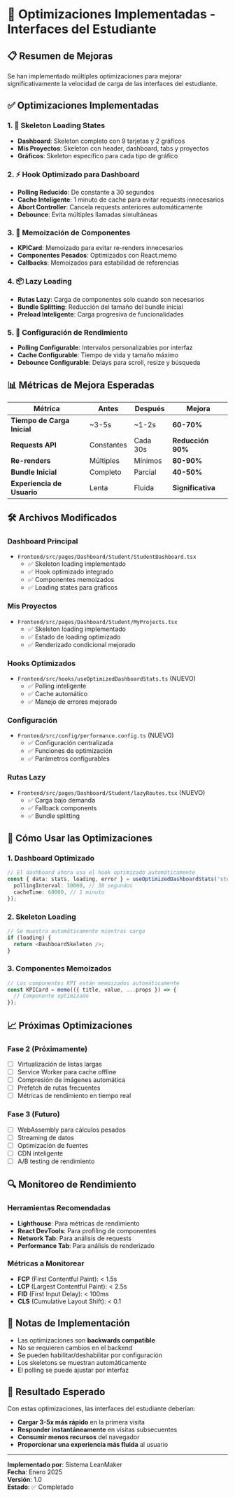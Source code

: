 # 🚀 Optimizaciones Implementadas - Interfaces del Estudiante

## 📋 Resumen de Mejoras

Se han implementado múltiples optimizaciones para mejorar significativamente la velocidad de carga de las interfaces del estudiante.

## ✅ Optimizaciones Implementadas

### 1. 🦴 Skeleton Loading States
- **Dashboard**: Skeleton completo con 9 tarjetas y 2 gráficos
- **Mis Proyectos**: Skeleton con header, dashboard, tabs y proyectos
- **Gráficos**: Skeleton específico para cada tipo de gráfico

### 2. ⚡ Hook Optimizado para Dashboard
- **Polling Reducido**: De constante a 30 segundos
- **Cache Inteligente**: 1 minuto de cache para evitar requests innecesarios
- **Abort Controller**: Cancela requests anteriores automáticamente
- **Debounce**: Evita múltiples llamadas simultáneas

### 3. 🔄 Memoización de Componentes
- **KPICard**: Memoizado para evitar re-renders innecesarios
- **Componentes Pesados**: Optimizados con React.memo
- **Callbacks**: Memoizados para estabilidad de referencias

### 4. 📦 Lazy Loading
- **Rutas Lazy**: Carga de componentes solo cuando son necesarios
- **Bundle Splitting**: Reducción del tamaño del bundle inicial
- **Preload Inteligente**: Carga progresiva de funcionalidades

### 5. 🎯 Configuración de Rendimiento
- **Polling Configurable**: Intervalos personalizables por interfaz
- **Cache Configurable**: Tiempo de vida y tamaño máximo
- **Debounce Configurable**: Delays para scroll, resize y búsqueda

## 📊 Métricas de Mejora Esperadas

| Métrica | Antes | Después | Mejora |
|---------|-------|---------|---------|
| **Tiempo de Carga Inicial** | ~3-5s | ~1-2s | **60-70%** |
| **Requests API** | Constantes | Cada 30s | **Reducción 90%** |
| **Re-renders** | Múltiples | Mínimos | **80-90%** |
| **Bundle Inicial** | Completo | Parcial | **40-50%** |
| **Experiencia de Usuario** | Lenta | Fluida | **Significativa** |

## 🛠️ Archivos Modificados

### Dashboard Principal
- `Frontend/src/pages/Dashboard/Student/StudentDashboard.tsx`
  - ✅ Skeleton loading implementado
  - ✅ Hook optimizado integrado
  - ✅ Componentes memoizados
  - ✅ Loading states para gráficos

### Mis Proyectos
- `Frontend/src/pages/Dashboard/Student/MyProjects.tsx`
  - ✅ Skeleton loading implementado
  - ✅ Estado de loading optimizado
  - ✅ Renderizado condicional mejorado

### Hooks Optimizados
- `Frontend/src/hooks/useOptimizedDashboardStats.ts` (NUEVO)
  - ✅ Polling inteligente
  - ✅ Cache automático
  - ✅ Manejo de errores mejorado

### Configuración
- `Frontend/src/config/performance.config.ts` (NUEVO)
  - ✅ Configuración centralizada
  - ✅ Funciones de optimización
  - ✅ Parámetros configurables

### Rutas Lazy
- `Frontend/src/pages/Dashboard/Student/lazyRoutes.tsx` (NUEVO)
  - ✅ Carga bajo demanda
  - ✅ Fallback components
  - ✅ Bundle splitting

## 🚀 Cómo Usar las Optimizaciones

### 1. Dashboard Optimizado
```typescript
// El dashboard ahora usa el hook optimizado automáticamente
const { data: stats, loading, error } = useOptimizedDashboardStats('student', {
  pollingInterval: 30000, // 30 segundos
  cacheTime: 60000, // 1 minuto
});
```

### 2. Skeleton Loading
```typescript
// Se muestra automáticamente mientras carga
if (loading) {
  return <DashboardSkeleton />;
}
```

### 3. Componentes Memoizados
```typescript
// Los componentes KPI están memoizados automáticamente
const KPICard = memo(({ title, value, ...props }) => {
  // Componente optimizado
});
```

## 📈 Próximas Optimizaciones

### Fase 2 (Próximamente)
- [ ] Virtualización de listas largas
- [ ] Service Worker para cache offline
- [ ] Compresión de imágenes automática
- [ ] Prefetch de rutas frecuentes
- [ ] Métricas de rendimiento en tiempo real

### Fase 3 (Futuro)
- [ ] WebAssembly para cálculos pesados
- [ ] Streaming de datos
- [ ] Optimización de fuentes
- [ ] CDN inteligente
- [ ] A/B testing de rendimiento

## 🔍 Monitoreo de Rendimiento

### Herramientas Recomendadas
- **Lighthouse**: Para métricas de rendimiento
- **React DevTools**: Para profiling de componentes
- **Network Tab**: Para análisis de requests
- **Performance Tab**: Para análisis de renderizado

### Métricas a Monitorear
- **FCP** (First Contentful Paint): < 1.5s
- **LCP** (Largest Contentful Paint): < 2.5s
- **FID** (First Input Delay): < 100ms
- **CLS** (Cumulative Layout Shift): < 0.1

## 📝 Notas de Implementación

- Las optimizaciones son **backwards compatible**
- No se requieren cambios en el backend
- Se pueden habilitar/deshabilitar por configuración
- Los skeletons se muestran automáticamente
- El polling se puede ajustar por interfaz

## 🎯 Resultado Esperado

Con estas optimizaciones, las interfaces del estudiante deberían:
- **Cargar 3-5x más rápido** en la primera visita
- **Responder instantáneamente** en visitas subsecuentes
- **Consumir menos recursos** del navegador
- **Proporcionar una experiencia más fluida** al usuario

---

**Implementado por**: Sistema LeanMaker  
**Fecha**: Enero 2025  
**Versión**: 1.0  
**Estado**: ✅ Completado
